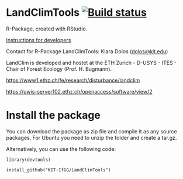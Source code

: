 # LandClimTools [![Build status](https://img.shields.io/travis/KIT-IfGG/LandClimTools/master.svg?style=flat-square)](https://travis-ci.org/KIT-IfGG/LandClimTools)
R-Package, created with RStudio.

[Instructions for developers](./DEVELOP.md)

Contact for R-Package LandClimTools: Klara Dolos (dolos@kit.edu)

LandClim is developed and hostet at the ETH Zurich - D-USYS - ITES - Chair of Forest Ecology (Prof. H. Bugmann).

https://www1.ethz.ch/fe/research/disturbance/landclim

https://uwis-server102.ethz.ch/openaccess/software/view/2

# Install the package

You can download the package as zip file and compile it as any source packages. For Ubuntu you need to unzip the folder and create a tar.gz.

Alternatively, you can use the following code:

```
library(devtools)

install_github("KIT-IfGG/LandClimTools")
```

